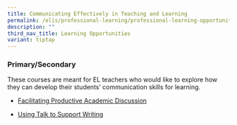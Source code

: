 ```yaml
---
title: Communicating Effectively in Teaching and Learning
permalink: /elis/professional-learning/professional-learning-opportunities/communicating-effectively/
description: ""
third_nav_title: Learning Opportunities
variant: tiptap
---
```

<h3>Primary/Secondary</h3>
<p>These courses are meant for EL teachers who would like to explore how
they can develop their students’ communication skills for learning.</p>
<ul data-tight="true" class="tight">
<li>
<p><a href="/elis/professional-learning/professional-learning-opportunities/facilitating-academic-discussion/" rel="noopener noreferrer nofollow" target="_blank">Facilitating Productive Academic Discussion</a>
</p>
</li>
<li>
<p><a href="/elis/professional-learning/professional-learning-opportunities/using-talk-to-support-writing/" rel="noopener noreferrer nofollow" target="_blank">Using Talk to Support Writing</a>
</p>
</li>
</ul>
<p></p>